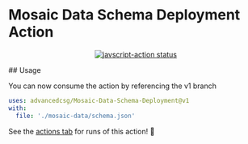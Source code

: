 # Mosaic Data Schema Deployment Action

<p align="center">
  <a href="https://github.com/actions/javascript-action/actions"><img alt="javscript-action status" src="https://github.com/actions/javascript-action/workflows/units-test/badge.svg"></a>
</p>
## Usage

You can now consume the action by referencing the v1 branch

```yaml
uses: advancedcsg/Mosaic-Data-Schema-Deployment@v1
with:
  file: './mosaic-data/schema.json'
```

See the [actions tab](https://github.com/actions/javascript-action/actions) for runs of this action! :rocket:
